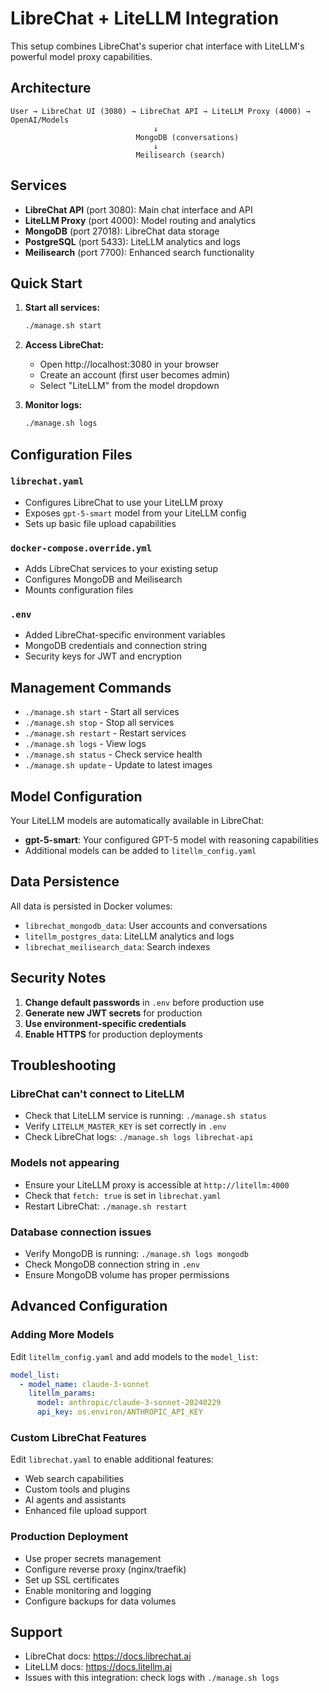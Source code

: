# LibreChat + LiteLLM Integration

This setup combines LibreChat's superior chat interface with LiteLLM's powerful model proxy capabilities.

## Architecture

```
User → LibreChat UI (3080) → LibreChat API → LiteLLM Proxy (4000) → OpenAI/Models
                                ↓
                            MongoDB (conversations)
                                ↓
                            Meilisearch (search)
```

## Services

- **LibreChat API** (port 3080): Main chat interface and API
- **LiteLLM Proxy** (port 4000): Model routing and analytics  
- **MongoDB** (port 27018): LibreChat data storage
- **PostgreSQL** (port 5433): LiteLLM analytics and logs
- **Meilisearch** (port 7700): Enhanced search functionality

## Quick Start

1. **Start all services:**
   ```bash
   ./manage.sh start
   ```

2. **Access LibreChat:**
   - Open http://localhost:3080 in your browser
   - Create an account (first user becomes admin)
   - Select "LiteLLM" from the model dropdown

3. **Monitor logs:**
   ```bash
   ./manage.sh logs
   ```

## Configuration Files

### `librechat.yaml`
- Configures LibreChat to use your LiteLLM proxy
- Exposes `gpt-5-smart` model from your LiteLLM config
- Sets up basic file upload capabilities

### `docker-compose.override.yml`
- Adds LibreChat services to your existing setup
- Configures MongoDB and Meilisearch
- Mounts configuration files

### `.env`
- Added LibreChat-specific environment variables
- MongoDB credentials and connection string
- Security keys for JWT and encryption

## Management Commands

- `./manage.sh start` - Start all services
- `./manage.sh stop` - Stop all services
- `./manage.sh restart` - Restart services
- `./manage.sh logs` - View logs
- `./manage.sh status` - Check service health
- `./manage.sh update` - Update to latest images

## Model Configuration

Your LiteLLM models are automatically available in LibreChat:

- **gpt-5-smart**: Your configured GPT-5 model with reasoning capabilities
- Additional models can be added to `litellm_config.yaml`

## Data Persistence

All data is persisted in Docker volumes:

- `librechat_mongodb_data`: User accounts and conversations
- `litellm_postgres_data`: LiteLLM analytics and logs  
- `librechat_meilisearch_data`: Search indexes

## Security Notes

1. **Change default passwords** in `.env` before production use
2. **Generate new JWT secrets** for production
3. **Use environment-specific credentials**
4. **Enable HTTPS** for production deployments

## Troubleshooting

### LibreChat can't connect to LiteLLM
- Check that LiteLLM service is running: `./manage.sh status`
- Verify `LITELLM_MASTER_KEY` is set correctly in `.env`
- Check LibreChat logs: `./manage.sh logs librechat-api`

### Models not appearing
- Ensure your LiteLLM proxy is accessible at `http://litellm:4000`
- Check that `fetch: true` is set in `librechat.yaml`
- Restart LibreChat: `./manage.sh restart`

### Database connection issues
- Verify MongoDB is running: `./manage.sh logs mongodb`
- Check MongoDB connection string in `.env`
- Ensure MongoDB volume has proper permissions

## Advanced Configuration

### Adding More Models
Edit `litellm_config.yaml` and add models to the `model_list`:

```yaml
model_list:
  - model_name: claude-3-sonnet
    litellm_params:
      model: anthropic/claude-3-sonnet-20240229
      api_key: os.environ/ANTHROPIC_API_KEY
```

### Custom LibreChat Features
Edit `librechat.yaml` to enable additional features:
- Web search capabilities
- Custom tools and plugins  
- AI agents and assistants
- Enhanced file upload support

### Production Deployment
- Use proper secrets management
- Configure reverse proxy (nginx/traefik)
- Set up SSL certificates
- Enable monitoring and logging
- Configure backups for data volumes

## Support

- LibreChat docs: https://docs.librechat.ai
- LiteLLM docs: https://docs.litellm.ai
- Issues with this integration: check logs with `./manage.sh logs`
